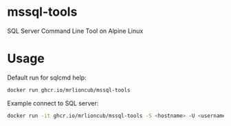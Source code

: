 # mssql-tools

SQL Server Command Line Tool on Alpine Linux

# Usage

Default run for sqlcmd help:

```bash
docker run ghcr.io/mrlioncub/mssql-tools
```

Example connect to SQL server:
```bash
docker run -it ghcr.io/mrlioncub/mssql-tools -S <hostname> -U <username>
```
